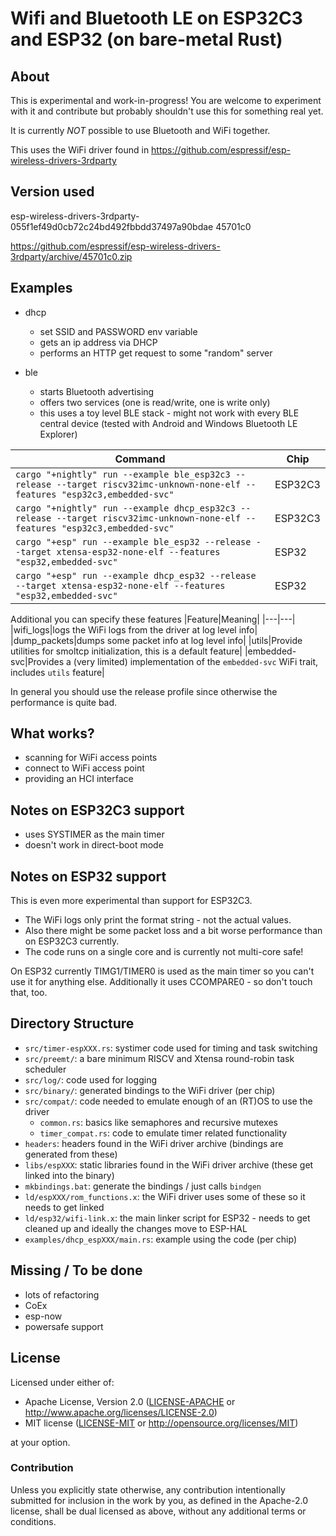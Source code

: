# Wifi and Bluetooth LE on ESP32C3 and ESP32 (on bare-metal Rust)

## About

This is experimental and work-in-progress! You are welcome to experiment with it and contribute but probably shouldn't use this for something real yet.

It is currently _NOT_ possible to use Bluetooth and WiFi together.

This uses the WiFi driver found in https://github.com/espressif/esp-wireless-drivers-3rdparty

## Version used

esp-wireless-drivers-3rdparty-055f1ef49d0cb72c24bd492fbbdd37497a90bdae
45701c0

https://github.com/espressif/esp-wireless-drivers-3rdparty/archive/45701c0.zip

## Examples

- dhcp
  - set SSID and PASSWORD env variable
  - gets an ip address via DHCP
  - performs an HTTP get request to some "random" server

- ble
    - starts Bluetooth advertising
    - offers two services (one is read/write, one is write only)
    - this uses a toy level BLE stack - might not work with every BLE central device (tested with Android and Windows Bluetooth LE Explorer)

| Command                                                                                                                      | Chip    |
| ---------------------------------------------------------------------------------------------------------------------------- | ------- |
| `cargo "+nightly" run --example ble_esp32c3 --release --target riscv32imc-unknown-none-elf --features "esp32c3,embedded-svc"`  | ESP32C3 |
| `cargo "+nightly" run --example dhcp_esp32c3 --release --target riscv32imc-unknown-none-elf --features "esp32c3,embedded-svc"` | ESP32C3 |
| `cargo "+esp" run --example ble_esp32 --release --target xtensa-esp32-none-elf --features "esp32,embedded-svc"`              | ESP32   |
| `cargo "+esp" run --example dhcp_esp32 --release --target xtensa-esp32-none-elf --features "esp32,embedded-svc"`             | ESP32   |

Additional you can specify these features
|Feature|Meaning|
|---|---|
|wifi_logs|logs the WiFi logs from the driver at log level info|
|dump_packets|dumps some packet info at log level info|
|utils|Provide utilities for smoltcp initialization, this is a default feature|
|embedded-svc|Provides a (very limited) implementation of the `embedded-svc` WiFi trait, includes `utils` feature|

In general you should use the release profile since otherwise the performance is quite bad.

## What works?

- scanning for WiFi access points
- connect to WiFi access point
- providing an HCI interface

## Notes on ESP32C3 support

- uses SYSTIMER as the main timer
- doesn't work in direct-boot mode

## Notes on ESP32 support

This is even more experimental than support for ESP32C3.

- The WiFi logs only print the format string - not the actual values.
- Also there might be some packet loss and a bit worse performance than on ESP32C3 currently.
- The code runs on a single core and is currently not multi-core safe!

On ESP32 currently TIMG1/TIMER0 is used as the main timer so you can't use it for anything else.
Additionally it uses CCOMPARE0 - so don't touch that, too.

## Directory Structure

- `src/timer-espXXX.rs`: systimer code used for timing and task switching
- `src/preemt/`: a bare minimum RISCV and Xtensa round-robin task scheduler
- `src/log/`: code used for logging
- `src/binary/`: generated bindings to the WiFi driver (per chip)
- `src/compat/`: code needed to emulate enough of an (RT)OS to use the driver
  - `common.rs`: basics like semaphores and recursive mutexes
  - `timer_compat.rs`: code to emulate timer related functionality
- `headers`: headers found in the WiFi driver archive (bindings are generated from these)
- `libs/espXXX`: static libraries found in the WiFi driver archive (these get linked into the binary)
- `mkbindings.bat`: generate the bindings / just calls `bindgen`
- `ld/espXXX/rom_functions.x`: the WiFi driver uses some of these so it needs to get linked
- `ld/esp32/wifi-link.x`: the main linker script for ESP32 - needs to get cleaned up and ideally the changes move to ESP-HAL
- `examples/dhcp_espXXX/main.rs`: example using the code (per chip)

## Missing / To be done

- lots of refactoring
- CoEx
- esp-now
- powersafe support

## License

Licensed under either of:

- Apache License, Version 2.0 ([LICENSE-APACHE](LICENSE-APACHE) or http://www.apache.org/licenses/LICENSE-2.0)
- MIT license ([LICENSE-MIT](LICENSE-MIT) or http://opensource.org/licenses/MIT)

at your option.

### Contribution

Unless you explicitly state otherwise, any contribution intentionally submitted for inclusion in
the work by you, as defined in the Apache-2.0 license, shall be dual licensed as above, without
any additional terms or conditions.
